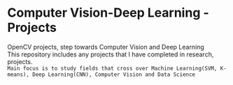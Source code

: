 # Computer Vision-Deep Learning - Projects
OpenCV projects, step towards Computer Vision and Deep Learning <br>
This repository includes any projects that I have completed in research, projects. <br>
`Main focus is to study fields that cross over Machine Learning(SVM, K-means), Deep Learning(CNN), Computer Vision and Data Science`

